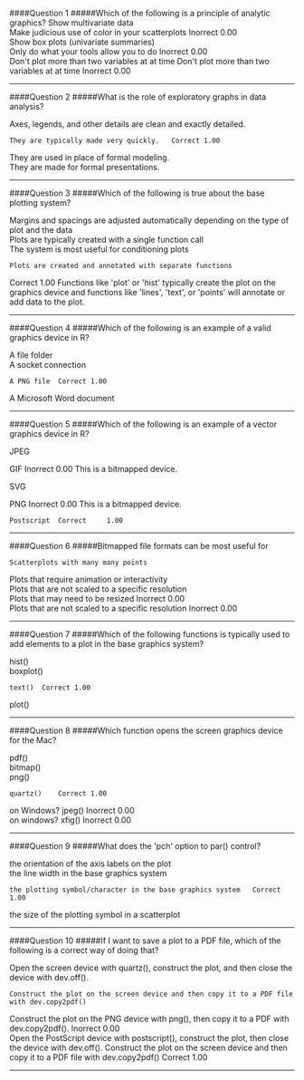 ####Question 1
#####Which of the following is a principle of analytic graphics?
Show multivariate data			
Make judicious use of color in your scatterplots	Inorrect	0.00	
Show box plots (univariate summaries)			
Only do what your tools allow you to do 	Inorrect 	0.00		
Don't plot more than two variables at at time
Don't plot more than two variables at at time	Inorrect	0.00

----------------------- 
####Question 2
#####What is the role of exploratory graphs in data analysis?
 
Axes, legends, and other details are clean and exactly detailed.
```
They are typically made very quickly.	Correct	1.00
```
They are used in place of formal modeling.			
They are made for formal presentations.			

-----------------------  

####Question 3
#####Which of the following is true about the base plotting system?
 
Margins and spacings are adjusted automatically depending on the type of plot and the data			
Plots are typically created with a single function call			
The system is most useful for conditioning plots	
```
Plots are created and annotated with separate functions
```
Correct	1.00	Functions like 'plot' or 'hist' typically create the plot on the graphics device and functions like 'lines', 'text', or 'points' will annotate or add data to the plot.

-----------------------  

####Question 4
#####Which of the following is an example of a valid graphics device in R?
 
A file folder			
A socket connection
```
A PNG file	Correct	1.00
```
A Microsoft Word document			

-----------------------  

####Question 5
#####Which of the following is an example of a vector graphics device in R?
 
JPEG			

GIF	Inorrect	0.00	This is a bitmapped device.

SVG	

PNG	Inorrect	0.00	This is a bitmapped device.
```
Postscript 	Correct 	1.00
```

-----------------------  

####Question 6
#####Bitmapped file formats can be most useful for
 
```
Scatterplots with many many points	
```
Plots that require animation or interactivity			
Plots that are not scaled to a specific resolution			
Plots that may need to be resized	Inorrect	0.00	
Plots that are not scaled to a specific resolution	Inorrect	0.00

----------------------- 

####Question 7
#####Which of the following functions is typically used to add elements to a plot in the base graphics system?
 
hist()			
boxplot()			
```
text()	Correct	1.00	
```
plot()			

-----------------------  

####Question 8
#####Which function opens the screen graphics device for the Mac?
 
pdf()			
bitmap()			
png()			
```
quartz()	Correct	1.00 
```
on Windows? jpeg()	Inorrect	0.00  
on windows? xfig() 	Inorrect 	0.00

-----------------------  

####Question 9
#####What does the 'pch' option to par() control?
 
the orientation of the axis labels on the plot			
the line width in the base graphics system			
```
the plotting symbol/character in the base graphics system	Correct	1.00
```
the size of the plotting symbol in a scatterplot			

-----------------------  

####Question 10
#####If I want to save a plot to a PDF file, which of the following is a correct way of doing that?
 
Open the screen device with quartz(), construct the plot, and then close the device with dev.off().			
```
Construct the plot on the screen device and then copy it to a PDF file with dev.copy2pdf()
```
Construct the plot on the PNG device with png(), then copy it to a PDF with dev.copy2pdf().	Inorrect	0.00	
Open the PostScript device with postscript(), construct the plot, then close the device with dev.off().	
Construct the plot on the screen device and then copy it to a PDF file with dev.copy2pdf()	Correct	1.00

----------------------- 
